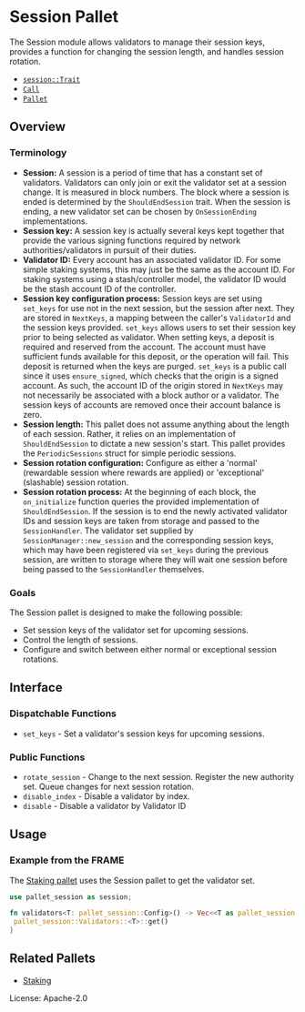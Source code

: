 # Session Pallet

The Session module allows validators to manage their session keys, provides a function for changing the session length,
and handles session rotation.

- [`session::Trait`](https://docs.rs/pallet-session/latest/pallet_session/trait.Config.html)
- [`Call`](https://docs.rs/pallet-session/latest/pallet_session/enum.Call.html)
- [`Pallet`](https://docs.rs/pallet-session/latest/pallet_session/struct.Pallet.html)

## Overview

### Terminology
<!-- Original author of paragraph: @gavofyork -->

- **Session:** A session is a period of time that has a constant set of validators. Validators can only join or exit the
validator set at a session change. It is measured in block numbers. The block where a session is ended is determined by
the `ShouldEndSession` trait. When the session is ending, a new validator set can be chosen by `OnSessionEnding`
implementations.
- **Session key:** A session key is actually several keys kept together that provide the various signing functions
required by network authorities/validators in pursuit of their duties.
- **Validator ID:** Every account has an associated validator ID. For some simple staking systems, this may just be the
same as the account ID. For staking systems using a stash/controller model, the validator ID would be the stash account
ID of the controller.
- **Session key configuration process:** Session keys are set using `set_keys` for use not in the next session, but the
session after next. They are stored in `NextKeys`, a mapping between the caller's `ValidatorId` and the session keys
provided. `set_keys` allows users to set their session key prior to being selected as validator. When setting keys, a deposit
is required and reserved from the account. The account must have sufficient funds available for this deposit, or the
operation will fail. This deposit is returned when the keys are purged. `set_keys` is a public call since it uses
`ensure_signed`, which checks that the origin is a signed account. As such, the account ID of the origin stored in
`NextKeys` may not necessarily be associated with a block author or a validator. The session keys of accounts are removed
once their account balance is zero.
- **Session length:** This pallet does not assume anything about the length of each session. Rather, it relies on an
implementation of `ShouldEndSession` to dictate a new session's start. This pallet provides the `PeriodicSessions`
struct for simple periodic sessions.
- **Session rotation configuration:** Configure as either a 'normal' (rewardable session where rewards are applied) or
'exceptional' (slashable) session rotation.
- **Session rotation process:** At the beginning of each block, the `on_initialize` function queries the provided
implementation of `ShouldEndSession`. If the session is to end the newly activated validator IDs and session keys are
taken from storage and passed to the `SessionHandler`. The validator set supplied by `SessionManager::new_session` and
the corresponding session keys, which may have been registered via `set_keys` during the previous session, are written
to storage where they will wait one session before being passed to the `SessionHandler` themselves.

### Goals

The Session pallet is designed to make the following possible:

- Set session keys of the validator set for upcoming sessions.
- Control the length of sessions.
- Configure and switch between either normal or exceptional session rotations.

## Interface

### Dispatchable Functions

- `set_keys` - Set a validator's session keys for upcoming sessions.

### Public Functions

- `rotate_session` - Change to the next session. Register the new authority set. Queue changes for next session
rotation.
- `disable_index` - Disable a validator by index.
- `disable` - Disable a validator by Validator ID

## Usage

### Example from the FRAME

The [Staking pallet](https://docs.rs/pallet-staking/latest/pallet_staking/) uses the Session pallet to get the validator
set.

```rust
use pallet_session as session;

fn validators<T: pallet_session::Config>() -> Vec<<T as pallet_session::Config>::ValidatorId> {
 pallet_session::Validators::<T>::get()
}
```

## Related Pallets

- [Staking](https://docs.rs/pallet-staking/latest/pallet_staking/)

License: Apache-2.0
